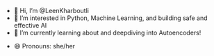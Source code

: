 - 👋 Hi, I’m @LeenKharboutli
- 👀 I’m interested in Python, Machine Learning, and building safe and effective AI
- 🌱 I’m currently learning about and deepdiving into Autoencoders!
<!---
- 💞️ I’m looking to collaborate on 
- 📫 How to reach me: 
--->
- 😄 Pronouns: she/her
<!---
- ⚡ Fun fact: 
--->
<!---
LeenKharboutli/LeenKharboutli is a ✨ special ✨ repository because its `README.md` (this file) appears on your GitHub profile.
You can click the Preview link to take a look at your changes.
--->
